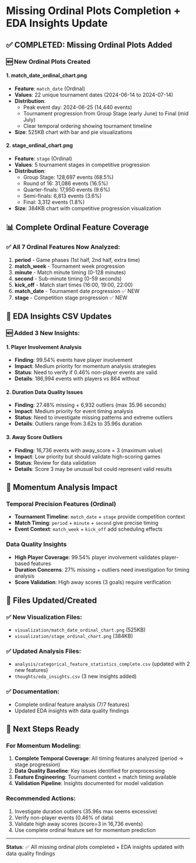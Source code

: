 # Missing Ordinal Plots Completion + EDA Insights Update

## ✅ COMPLETED: Missing Ordinal Plots Added

### 🆕 New Ordinal Plots Created

#### 1. **match_date_ordinal_chart.png**
- **Feature**: `match_date` (Ordinal)
- **Values**: 22 unique tournament dates (2024-06-14 to 2024-07-14)
- **Distribution**: 
  - Peak event day: 2024-06-25 (14,440 events)
  - Tournament progression from Group Stage (early June) to Final (mid July)
  - Clear temporal ordering showing tournament timeline
- **Size**: 525KB chart with bar and pie visualizations

#### 2. **stage_ordinal_chart.png**
- **Feature**: `stage` (Ordinal)
- **Values**: 5 tournament stages in competitive progression
- **Distribution**:
  - Group Stage: 128,697 events (68.5%)
  - Round of 16: 31,086 events (16.5%)
  - Quarter-finals: 17,950 events (9.6%)
  - Semi-finals: 6,813 events (3.6%)
  - Final: 3,312 events (1.8%)
- **Size**: 384KB chart with competitive progression visualization

## 📊 Complete Ordinal Feature Coverage

### ✅ All 7 Ordinal Features Now Analyzed:
1. **period** - Game phases (1st half, 2nd half, extra time)
2. **match_week** - Tournament week progression  
3. **minute** - Match minute timing (0-128 minutes)
4. **second** - Sub-minute timing (0-59 seconds)
5. **kick_off** - Match start times (16:00, 19:00, 22:00)
6. **match_date** - Tournament date progression ✅ NEW
7. **stage** - Competition stage progression ✅ NEW

## 📝 EDA Insights CSV Updates

### 🆕 Added 3 New Insights:

#### 1. **Player Involvement Analysis**
- **Finding**: 99.54% events have player involvement
- **Impact**: Medium priority for momentum analysis strategies
- **Status**: Need to verify if 0.46% non-player events are valid
- **Details**: 186,994 events with players vs 864 without

#### 2. **Duration Data Quality Issues**
- **Finding**: 27.48% missing + 6,932 outliers (max 35.96 seconds)
- **Impact**: Medium priority for event timing analysis
- **Status**: Need to investigate missing patterns and extreme outliers
- **Details**: Outliers range from 3.62s to 35.96s duration

#### 3. **Away Score Outliers**
- **Finding**: 16,736 events with away_score = 3 (maximum value)
- **Impact**: Low priority but should validate high-scoring games
- **Status**: Review for data validation
- **Details**: Score 3 may be unusual but could represent valid results

## 🎯 Momentum Analysis Impact

### Temporal Precision Features (Ordinal)
- **Tournament Timeline**: `match_date` + `stage` provide competition context
- **Match Timing**: `period` + `minute` + `second` give precise timing
- **Event Context**: `match_week` + `kick_off` add scheduling effects

### Data Quality Insights
- **High Player Coverage**: 99.54% player involvement validates player-based features
- **Duration Concerns**: 27% missing + outliers need investigation for timing analysis
- **Score Validation**: High away scores (3 goals) require verification

## 📁 Files Updated/Created

### ✅ New Visualization Files:
- `visualization/match_date_ordinal_chart.png` (525KB)
- `visualization/stage_ordinal_chart.png` (384KB)

### ✅ Updated Analysis Files:
- `analysis/categorical_feature_statistics_complete.csv` (updated with 2 new features)
- `thoughts/eda_insights.csv` (3 new insights added)

### ✅ Documentation:
- Complete ordinal feature analysis (7/7 features)
- Updated EDA insights with data quality findings

## 🚀 Next Steps Ready

### For Momentum Modeling:
1. **Complete Temporal Coverage**: All timing features analyzed (period → stage progression)
2. **Data Quality Baseline**: Key issues identified for preprocessing
3. **Feature Engineering**: Tournament context + match timing available
4. **Validation Pipeline**: Insights documented for model validation

### Recommended Actions:
1. Investigate duration outliers (35.96s max seems excessive)
2. Verify non-player events (0.46% of data)  
3. Validate high away scores (score=3 in 16,736 events)
4. Use complete ordinal feature set for momentum prediction

---
**Status**: ✅ All missing ordinal plots completed + EDA insights updated with data quality findings 